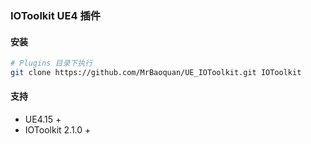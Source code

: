### IOToolkit UE4 插件

#### 安装

```bash
# Plugins 目录下执行
git clone https://github.com/MrBaoquan/UE_IOToolkit.git IOToolkit
```

#### 支持

-   UE4.15 +
-   IOToolkit 2.1.0 +
